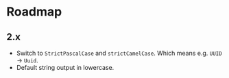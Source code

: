 # Roadmap

## 2.x

- Switch to `StrictPascalCase` and `strictCamelCase`. Which means e.g. `UUID` -> `Uuid`.
- Default string output in lowercase.
